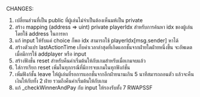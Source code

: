 CHANGES:
1. เปลี่ยนส่วนที่เป็น public ที่ผู้เล่นไม่จำเป็นต้องเห็นมห้เป็น private
2. สร้าง mapping (address => uint) private playerIdx สำหรับการค้นหา idx ของผู้เล่นโดยใช้ address ในการหา
3. แก้ input ให้รับแค่ choice ก็พอ idx สามารถใช้ playerIdx[msg.sender] หาได้
4. สร้างตัวแปร lastActionTime เก็บค่าเวลาล่าสุดที่เกิดแอกชั้นจากฝ่ายใดฝ่ายหนึ่งขึ้น จะอัพเดตเมื่อมีการใช้ addplayer หรือ input
5. สร้างฟังชั่น reset สำหรับคืนค่าเริ่มต้นให้กับเกมสำหรับเมื่อเกมจบแล้ว
6. ใส่การเรียก reset เพิ่มในทุกกรณีที่มีการจบเกมในทุกฟังก์ชั่น
7. เพิ่มฟังก์ชั้น leave ให้ผู้เล่นที่รอการแอกชั่นจากอีกฝ่ายนานเกิน 5 นาทีสมารถถอนตัว แล้วจะคืนเงินให้กับทั้ง 2 ฝ่าย รวมถึงคืนค่าเริ่มต้นให้กับเกม
8. แก้ _checkWinnerAndPay กับ input ให้รองรับทั้ง 7 RWAPSSF
